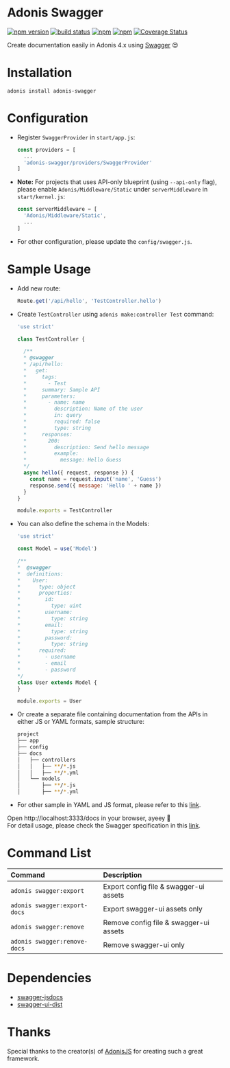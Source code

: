# Adonis Swagger
[![npm version](https://badge.fury.io/js/adonis-swagger.svg)](https://badge.fury.io/js/adonis-swagger)
[![build status](https://travis-ci.org/ahmadarif/adonis-swagger.svg?branch=master)](https://travis-ci.org/ahmadarif/adonis-swagger)
[![npm](https://img.shields.io/npm/dt/adonis-swagger.svg)](https://www.npmjs.com/package/adonis-swagger)
[![npm](https://img.shields.io/npm/l/adonis-swagger.svg)](https://www.npmjs.com/package/adonis-swagger)
[![Coverage Status](https://coveralls.io/repos/github/ahmadarif/adonis-swagger/badge.svg)](https://coveralls.io/github/ahmadarif/adonis-swagger)

Create documentation easily in Adonis 4.x using [Swagger][Swagger] 😍

# Installation
```
adonis install adonis-swagger
```

# Configuration
* Register `SwaggerProvider` in `start/app.js`:
  ```js
  const providers = [
    ...
    'adonis-swagger/providers/SwaggerProvider'
  ]
  ```

* **Note:** For projects that uses API-only blueprint (using `--api-only` flag), please 
  enable `Adonis/Middleware/Static` under `serverMiddleware` in `start/kernel.js`:
  ```js
  const serverMiddleware = [
    'Adonis/Middleware/Static',
    ...
  ]
  ```

* For other configuration, please update the `config/swagger.js`.

# Sample Usage
* Add new route:
  ```js
  Route.get('/api/hello', 'TestController.hello')
  ```

* Create `TestController` using `adonis make:controller Test` command:
  ```js
  'use strict'
  
  class TestController {
  
    /**
    * @swagger
    * /api/hello:
    *   get:
    *     tags:
    *       - Test
    *     summary: Sample API
    *     parameters:
    *       - name: name
    *         description: Name of the user
    *         in: query
    *         required: false
    *         type: string
    *     responses:
    *       200:
    *         description: Send hello message
    *         example:
    *           message: Hello Guess
    */
    async hello({ request, response }) {
      const name = request.input('name', 'Guess')
      response.send({ message: 'Hello ' + name })
    }
  }
  
  module.exports = TestController
  ```

* You can also define the schema in the Models:
  ```js
  'use strict'
  
  const Model = use('Model')
  
  /** 
  *  @swagger
  *  definitions:
  *    User:
  *      type: object
  *      properties:
  *        id:
  *          type: uint
  *        username:
  *          type: string
  *        email:
  *          type: string
  *        password:
  *          type: string
  *      required:
  *        - username
  *        - email
  *        - password
  */
  class User extends Model {
  }
  
  module.exports = User
  ```

* Or create a separate file containing documentation from the APIs in either JS or YAML formats, sample structure:
  ```bash
  project
  ├── app
  ├── config 
  ├── docs
  │   ├── controllers
  │   │   ├── **/*.js
  │   │   ├── **/*.yml
  │   └── models
  │       ├── **/*.js
  │       ├── **/*.yml
  ```

* For other sample in YAML and JS format, please refer to this [link](/sample).

Open http://localhost:3333/docs in your browser, ayeey 🎉  
For detail usage, please check the Swagger specification in this [link][SwaggerSpec].

# Command List
Command                       | Description
:-----------------------------|:-----------
 `adonis swagger:export`      | Export config file & swagger-ui assets
 `adonis swagger:export-docs` | Export swagger-ui assets only
 `adonis swagger:remove`      | Remove config file & swagger-ui assets
 `adonis swagger:remove-docs` | Remove swagger-ui only

# Dependencies
- [swagger-jsdocs](https://www.npmjs.com/package/swagger-jsdoc)
- [swagger-ui-dist](https://www.npmjs.com/package/swagger-ui-dist)

# Thanks
Special thanks to the creator(s) of [AdonisJS][AdonisJS] for creating such a great framework.

[Swagger]:https://swagger.io/
[SwaggerSpec]:https://swagger.io/specification/
[AdonisJS]: http://adonisjs.com/
